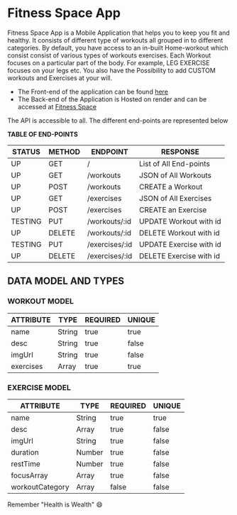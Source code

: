 # Fitness Space App

Fitness Space App is a Mobile Application that helps you to keep you fit and healthy. 
It consists of different type of workouts all grouped in to different categories. 
By default, you have access to an in-built Home-workout which consist consist of various types of workouts exercises. 
Each Workout focuses on a particular part of the body. For example, LEG EXERCISE focuses on your legs etc. 
You also have the Possibility to add CUSTOM workouts and Exercises at your will. 

- The Front-end of the application can be found [here](https://github.com/mbianou-bradon/ikniteSpace-Fitness-App)
- The Back-end of the Application is Hosted on render and can be accessed at [Fitness Space](https://fitness-space.onrender.com/)

The API is accessible to all. The different end-points are represented below 

**TABLE OF END-POINTS**

|STATUS	  |METHOD  	|ENDPOINT	        |RESPONSE
|---------|---------|-----------------|----------
|UP       |	GET	    |/	              |List of All End-points
|UP	      |GET	    |/workouts	      |JSON of All Workouts
|UP	      |POST	    |/workouts	      |CREATE a Workout
|UP	      |GET	    |/exercises	      |JSON of All Exercises
|UP	      |POST	    |/exercises	      |CREATE an Exercise
|TESTING	|PUT	    |/workouts/:id	  |UPDATE Workout with id
|UP	      |DELETE	  |/workouts/:id	  |DELETE Workout with id
|TESTING	|PUT	    |/exercises/:id	  |UPDATE Exercise with id
|UP	      |DELETE	  |/exercises/:id	  |DELETE Exercise with id

## **DATA MODEL AND TYPES**

### WORKOUT MODEL

|ATTRIBUTE|TYPE   	|REQUIRED	        |UNIQUE
|---------|---------|-----------------|----------
|name     |String   |true             |true
|desc     |String   |true             |false
|imgUrl   |String   |true             |false
|exercises|Array    |true             |true

### EXERCISE MODEL

|ATTRIBUTE          |TYPE   	|REQUIRED	        |UNIQUE
|-------------------|---------|-----------------|----------
|name               |String   |true             |true
|desc               |Array    |true             |false
|imgUrl             |String   |true             |false
|duration           |Number   |true             |false
|restTime           |Number   |true             |false
|focusArray         |Array    |true             |false
|workoutCategory    |Array    |false            |false


Remember "Health is Wealth" :smile: 
